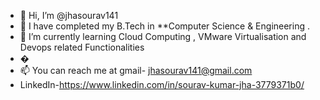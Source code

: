 - 👋 Hi, I’m @jhasourav141
- 👀 I have completed my B.Tech in **Computer Science & Engineering  .
- 🌱 I’m currently learning Cloud Computing , VMware Virtualisation and Devops related Functionalities
- �
- 📫 You can reach me at gmail- jhasourav141@gmail.com
- LinkedIn-https://www.linkedin.com/in/sourav-kumar-jha-3779371b0/

<!---
jhasourav141/jhasourav141 is a ✨ special ✨ repository because its `README.md` (this file) appears on your GitHub profile.
You can click the Preview link to take a look at your changes.
--->
